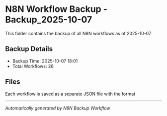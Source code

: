 # N8N Workflow Backup -Backup_2025-10-07

This folder contains the backup of all N8N workflows as of 2025-10-07

## Backup Details
- Backup Time: 2025-10-07 18:01
- Total Workflows: 26

## Files
Each workflow is saved as a separate JSON file with the format

---
*Automatically generated by N8N Backup Workflow*
